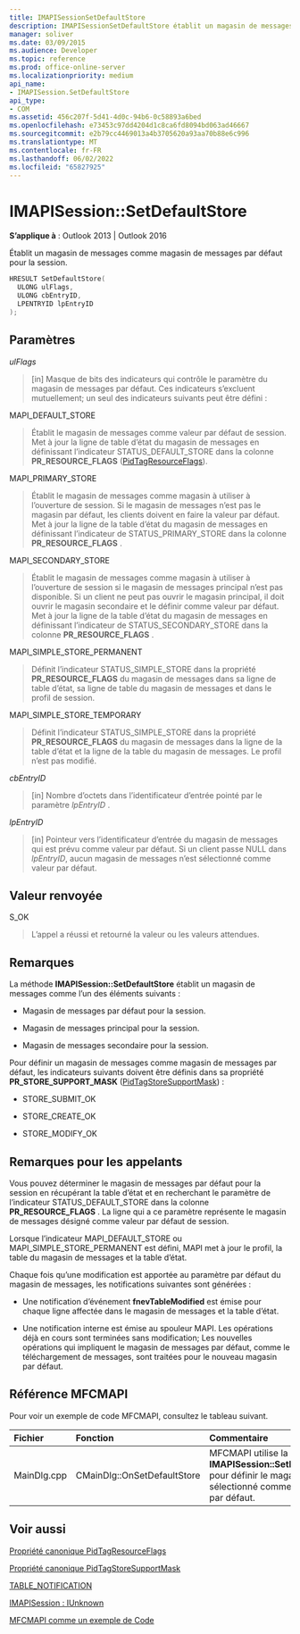 ```yaml
---
title: IMAPISessionSetDefaultStore
description: IMAPISessionSetDefaultStore établit un magasin de messages comme magasin de messages par défaut pour la session.
manager: soliver
ms.date: 03/09/2015
ms.audience: Developer
ms.topic: reference
ms.prod: office-online-server
ms.localizationpriority: medium
api_name:
- IMAPISession.SetDefaultStore
api_type:
- COM
ms.assetid: 456c207f-5d41-4d0c-94b6-0c58893a6bed
ms.openlocfilehash: e73453c97dd4204d1c8ca6fd8094bd063ad46667
ms.sourcegitcommit: e2b79cc4469013a4b3705620a93aa70b88e6c996
ms.translationtype: MT
ms.contentlocale: fr-FR
ms.lasthandoff: 06/02/2022
ms.locfileid: "65827925"
---
```

# <a name="imapisessionsetdefaultstore"></a>IMAPISession::SetDefaultStore

  
  
**S’applique à** : Outlook 2013 | Outlook 2016 
  
Établit un magasin de messages comme magasin de messages par défaut pour la session.
  
```cpp
HRESULT SetDefaultStore(
  ULONG ulFlags,
  ULONG cbEntryID,
  LPENTRYID lpEntryID
);
```

## <a name="parameters"></a>Paramètres

 _ulFlags_
  
> [in] Masque de bits des indicateurs qui contrôle le paramètre du magasin de messages par défaut. Ces indicateurs s’excluent mutuellement; un seul des indicateurs suivants peut être défini :
    
MAPI_DEFAULT_STORE
  
> Établit le magasin de messages comme valeur par défaut de session. Met à jour la ligne de table d’état du magasin de messages en définissant l’indicateur STATUS_DEFAULT_STORE dans la colonne **PR_RESOURCE_FLAGS** ([PidTagResourceFlags](pidtagresourceflags-canonical-property.md)).
    
MAPI_PRIMARY_STORE
  
> Établit le magasin de messages comme magasin à utiliser à l’ouverture de session. Si le magasin de messages n’est pas le magasin par défaut, les clients doivent en faire la valeur par défaut. Met à jour la ligne de la table d’état du magasin de messages en définissant l’indicateur de STATUS_PRIMARY_STORE dans la colonne **PR_RESOURCE_FLAGS** . 
    
MAPI_SECONDARY_STORE
  
> Établit le magasin de messages comme magasin à utiliser à l’ouverture de session si le magasin de messages principal n’est pas disponible. Si un client ne peut pas ouvrir le magasin principal, il doit ouvrir le magasin secondaire et le définir comme valeur par défaut. Met à jour la ligne de la table d’état du magasin de messages en définissant l’indicateur de STATUS_SECONDARY_STORE dans la colonne **PR_RESOURCE_FLAGS** . 
    
MAPI_SIMPLE_STORE_PERMANENT
  
> Définit l’indicateur STATUS_SIMPLE_STORE dans la propriété **PR_RESOURCE_FLAGS** du magasin de messages dans sa ligne de table d’état, sa ligne de table du magasin de messages et dans le profil de session. 
    
MAPI_SIMPLE_STORE_TEMPORARY
  
> Définit l’indicateur STATUS_SIMPLE_STORE dans la propriété **PR_RESOURCE_FLAGS** du magasin de messages dans la ligne de la table d’état et la ligne de la table du magasin de messages. Le profil n’est pas modifié. 
    
 _cbEntryID_
  
> [in] Nombre d’octets dans l’identificateur d’entrée pointé par le paramètre  _lpEntryID_ . 
    
 _lpEntryID_
  
> [in] Pointeur vers l’identificateur d’entrée du magasin de messages qui est prévu comme valeur par défaut. Si un client passe NULL dans  _lpEntryID_, aucun magasin de messages n’est sélectionné comme valeur par défaut.
    
## <a name="return-value"></a>Valeur renvoyée

S_OK 
  
> L’appel a réussi et retourné la valeur ou les valeurs attendues.
    
## <a name="remarks"></a>Remarques

La méthode **IMAPISession::SetDefaultStore** établit un magasin de messages comme l’un des éléments suivants : 
  
- Magasin de messages par défaut pour la session.
    
- Magasin de messages principal pour la session.
    
- Magasin de messages secondaire pour la session.
    
Pour définir un magasin de messages comme magasin de messages par défaut, les indicateurs suivants doivent être définis dans sa propriété **PR_STORE_SUPPORT_MASK** ([PidTagStoreSupportMask](pidtagstoresupportmask-canonical-property.md)) :
  
- STORE_SUBMIT_OK
    
- STORE_CREATE_OK
    
- STORE_MODIFY_OK
    
## <a name="notes-to-callers"></a>Remarques pour les appelants

Vous pouvez déterminer le magasin de messages par défaut pour la session en récupérant la table d’état et en recherchant le paramètre de l’indicateur STATUS_DEFAULT_STORE dans la colonne **PR_RESOURCE_FLAGS** . La ligne qui a ce paramètre représente le magasin de messages désigné comme valeur par défaut de session. 
  
Lorsque l’indicateur MAPI_DEFAULT_STORE ou MAPI_SIMPLE_STORE_PERMANENT est défini, MAPI met à jour le profil, la table du magasin de messages et la table d’état. 
  
Chaque fois qu’une modification est apportée au paramètre par défaut du magasin de messages, les notifications suivantes sont générées :
  
- Une notification d’événement **fnevTableModified** est émise pour chaque ligne affectée dans le magasin de messages et la table d’état. 
    
- Une notification interne est émise au spouleur MAPI. Les opérations déjà en cours sont terminées sans modification; Les nouvelles opérations qui impliquent le magasin de messages par défaut, comme le téléchargement de messages, sont traitées pour le nouveau magasin par défaut.
    
## <a name="mfcmapi-reference"></a>Référence MFCMAPI

Pour voir un exemple de code MFCMAPI, consultez le tableau suivant.
  
|**Fichier**|**Fonction**|**Commentaire**|
|:-----|:-----|:-----|
|MainDlg.cpp  <br/> |CMainDlg::OnSetDefaultStore  <br/> |MFCMAPI utilise la méthode **IMAPISession::SetDefaultStore** pour définir le magasin sélectionné comme magasin par défaut. |
   
## <a name="see-also"></a>Voir aussi



[Propriété canonique PidTagResourceFlags](pidtagresourceflags-canonical-property.md)
  
[Propriété canonique PidTagStoreSupportMask](pidtagstoresupportmask-canonical-property.md)
  
[TABLE_NOTIFICATION](table_notification.md)
  
[IMAPISession : IUnknown](imapisessioniunknown.md)


[MFCMAPI comme un exemple de Code](mfcmapi-as-a-code-sample.md)


